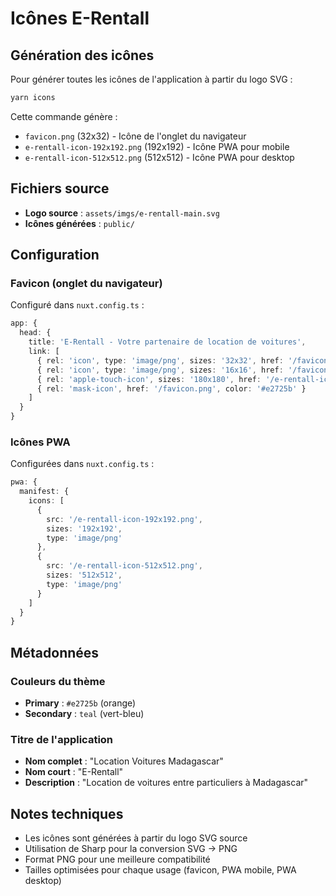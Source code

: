 # Icônes E-Rentall

## Génération des icônes

Pour générer toutes les icônes de l'application à partir du logo SVG :

```bash
yarn icons
```

Cette commande génère :
- `favicon.png` (32x32) - Icône de l'onglet du navigateur
- `e-rentall-icon-192x192.png` (192x192) - Icône PWA pour mobile
- `e-rentall-icon-512x512.png` (512x512) - Icône PWA pour desktop

## Fichiers source

- **Logo source** : `assets/imgs/e-rentall-main.svg`
- **Icônes générées** : `public/`

## Configuration

### Favicon (onglet du navigateur)
Configuré dans `nuxt.config.ts` :
```typescript
app: {
  head: {
    title: 'E-Rentall - Votre partenaire de location de voitures',
    link: [
      { rel: 'icon', type: 'image/png', sizes: '32x32', href: '/favicon.png' },
      { rel: 'icon', type: 'image/png', sizes: '16x16', href: '/favicon.png' },
      { rel: 'apple-touch-icon', sizes: '180x180', href: '/e-rentall-icon-192x192.png' },
      { rel: 'mask-icon', href: '/favicon.png', color: '#e2725b' }
    ]
  }
}
```

### Icônes PWA
Configurées dans `nuxt.config.ts` :
```typescript
pwa: {
  manifest: {
    icons: [
      {
        src: '/e-rentall-icon-192x192.png',
        sizes: '192x192',
        type: 'image/png'
      },
      {
        src: '/e-rentall-icon-512x512.png',
        sizes: '512x512',
        type: 'image/png'
      }
    ]
  }
}
```

## Métadonnées

### Couleurs du thème
- **Primary** : `#e2725b` (orange)
- **Secondary** : `teal` (vert-bleu)

### Titre de l'application
- **Nom complet** : "Location Voitures Madagascar"
- **Nom court** : "E-Rentall"
- **Description** : "Location de voitures entre particuliers à Madagascar"

## Notes techniques

- Les icônes sont générées à partir du logo SVG source
- Utilisation de Sharp pour la conversion SVG → PNG
- Format PNG pour une meilleure compatibilité
- Tailles optimisées pour chaque usage (favicon, PWA mobile, PWA desktop) 